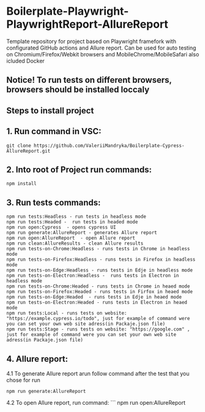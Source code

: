 # Boilerplate-Playwright-PlaywrightReport-AllureReport
Template repository for project based on Playwright framefork with configurated GitHub actions and Allure report. Can be used for auto testing on Chromium/Firefox/Webkit browsers and MobileChrome/MobileSafari also icluded Docker

##  Notice! To run tests on different browsers, browsers should be installed loccaly 

## Steps to install project

## 1. Run command in VSC:

```
git clone https://github.com/ValeriiMandryka/Boilerplate-Cypress-AllureReport.git

```
## 2. Into root of Project run commands:
```
npm install

```
## 3. Run tests commands:

    npm run tests:Headless - run tests in headless mode
    npm run tests:Headed -  run tests in headed mode
    npm run open:Cypress  - opens cypress UI
    npm run generate:AllureReport - generates Allure report
    npm run open:AllureReport  - open Allure report
    npm run clean:AllureResults - clean Allure results
    npm run tests-on-Chrome:Headless - runs tests in Chrome in headless mode
    npm run tests-on-Firefox:Headless - runs tests in Firefox in headless mode
    npm run tests-on-Edge:Headless - runs tests in Edje in headless mode
    npm run tests-on-Electron:Headless -  runs tests in Electron in headless mode
    npm run tests-on-Chrome:Headed - runs tests in Chrome in heaed mode
    npm run tests-on-Firefox:Headed - runs tests in Firfox in heaed mode
    npm run tests-on-Edge:Headed  - runs tests in Edje in heaed mode
    npm run tests-on-Electron:Headed - runs tests in Electron in heaed mode
    npm run tests:Local - runs tests on website: "https://example.cypress.io/todo", just for example of command were you can set your own web site adress(in Packaje.json file) 
    npm run tests:Stage - runs tests on website: "https://google.com" , just for example of command were you can set your own web site adress(in Packaje.json file)

## 4. Allure report:
   4.1 To generate Allure report arun follow command after the test that you chose for run
   ```
   npm run generate:AllureReport

   ```
   4.2 To open Allure report, run command:
    ```
   npm run open:AllureReport

   ```
   

  
